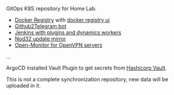 GitOps K8S repository for Home Lab.
- [Docker Registry](https://github.com/distribution/distribution) with [docker registry ui](https://github.com/Joxit/docker-registry-ui)
- [Github2Telegram bot](https://github.com/Civil/github2telegram)
- [Jenkins with plugins and dynamics workers](https://www.jenkins.io/)
- [Nod32 update mirror](https://github.com/gera-corp/nod32update-mirror)
- [Open-Monitor for OpenVPN servers](https://github.com/furlongm/openvpn-monitor)

...

ArgoCD installed Vault Plugin to get secrets from [Hashicorp Vault](https://www.vaultproject.io/).

This is not a complete synchronization repository, new data will be uploaded in it.
